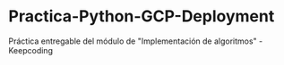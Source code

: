 # Practica-Python-GCP-Deployment
Práctica entregable del módulo de "Implementación de algoritmos" - Keepcoding
